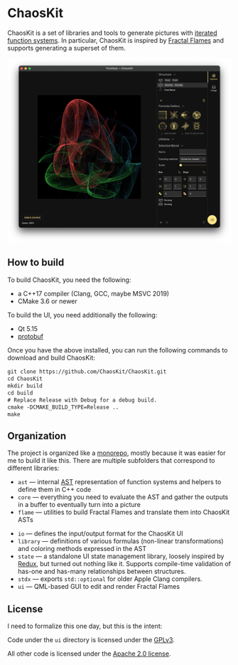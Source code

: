 # ChaosKit

ChaosKit is a set of libraries and tools to generate pictures with [iterated function systems](https://en.wikipedia.org/wiki/Iterated_function_system). In particular, ChaosKit is inspired by [Fractal Flames](https://en.wikipedia.org/wiki/Fractal_flame) and supports generating a superset of them.

![Screenshot of the ChaosKit UI](screenshot.png)

## How to build

To build ChaosKit, you need the following:

* a C++17 compiler (Clang, GCC, maybe MSVC 2019)
* CMake 3.6 or newer

To build the UI, you need additionally the following:

* Qt 5.15
* [protobuf](https://github.com/protocolbuffers/protobuf)

Once you have the above installed, you can run the following commands to download and build ChaosKit:

```
git clone https://github.com/ChaosKit/ChaosKit.git
cd ChaosKit
mkdir build
cd build
# Replace Release with Debug for a debug build.
cmake -DCMAKE_BUILD_TYPE=Release ..  
make
```

## Organization

The project is organized like a [monorepo](https://en.wikipedia.org/wiki/Monorepo), mostly because it was easier for me to build it like this. There are multiple subfolders that correspond to different libraries:

* `ast` — internal [AST](https://en.wikipedia.org/wiki/Abstract_syntax_tree) representation of function systems and helpers to define them in C++ code
* `core` — everything you need to evaluate the AST and gather the outputs in a buffer to eventually turn into a picture
* `flame` — utilities to build Fractal Flames and translate them into ChaosKit ASTs
- `io` — defines the input/output format for the ChaosKit UI
- `library` — definitions of various formulas (non-linear transformations) and coloring methods expressed in the AST
- `state` — a standalone UI state management library, loosely inspired by [Redux](https://redux.js.org/), but turned out nothing like it. Supports compile-time validation of has-one and has-many relationships between structures.
- `stdx` — exports `std::optional` for older Apple Clang compilers.
- `ui` — QML-based GUI to edit and render Fractal Flames

## License

I need to formalize this one day, but this is the intent:

Code under the `ui` directory is licensed under the [GPLv3](https://www.gnu.org/licenses/gpl-3.0.html).

All other code is licensed under the [Apache 2.0 license](https://www.apache.org/licenses/LICENSE-2.0).